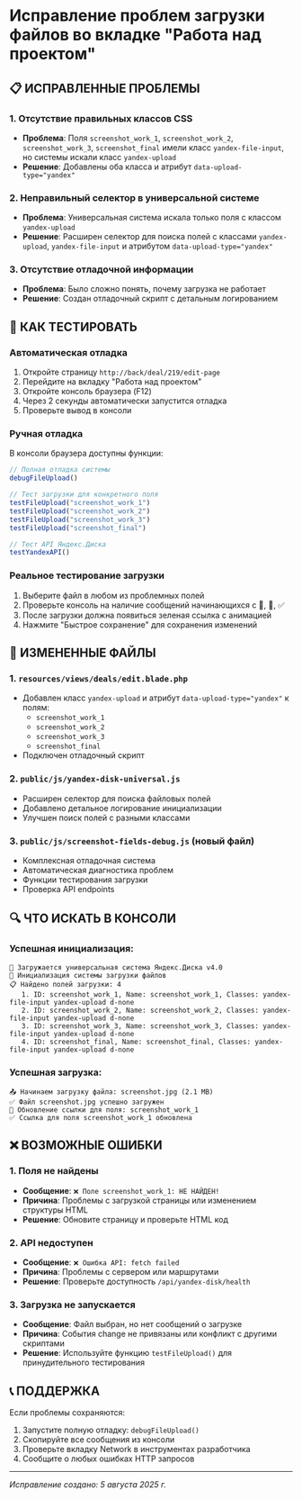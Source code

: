 # Исправление проблем загрузки файлов во вкладке "Работа над проектом"

## 📋 ИСПРАВЛЕННЫЕ ПРОБЛЕМЫ

### 1. Отсутствие правильных классов CSS
- **Проблема**: Поля `screenshot_work_1`, `screenshot_work_2`, `screenshot_work_3`, `screenshot_final` имели класс `yandex-file-input`, но системы искали класс `yandex-upload`
- **Решение**: Добавлены оба класса и атрибут `data-upload-type="yandex"`

### 2. Неправильный селектор в универсальной системе
- **Проблема**: Универсальная система искала только поля с классом `yandex-upload`
- **Решение**: Расширен селектор для поиска полей с классами `yandex-upload`, `yandex-file-input` и атрибутом `data-upload-type="yandex"`

### 3. Отсутствие отладочной информации
- **Проблема**: Было сложно понять, почему загрузка не работает
- **Решение**: Создан отладочный скрипт с детальным логированием

## 🚀 КАК ТЕСТИРОВАТЬ

### Автоматическая отладка
1. Откройте страницу `http://back/deal/219/edit-page`
2. Перейдите на вкладку "Работа над проектом"
3. Откройте консоль браузера (F12)
4. Через 2 секунды автоматически запустится отладка
5. Проверьте вывод в консоли

### Ручная отладка
В консоли браузера доступны функции:
```javascript
// Полная отладка системы
debugFileUpload()

// Тест загрузки для конкретного поля
testFileUpload("screenshot_work_1")
testFileUpload("screenshot_work_2") 
testFileUpload("screenshot_work_3")
testFileUpload("screenshot_final")

// Тест API Яндекс.Диска
testYandexAPI()
```

### Реальное тестирование загрузки
1. Выберите файл в любом из проблемных полей
2. Проверьте консоль на наличие сообщений начинающихся с 🚀, 🔧, ✅
3. После загрузки должна появиться зеленая ссылка с анимацией
4. Нажмите "Быстрое сохранение" для сохранения изменений

## 📁 ИЗМЕНЕННЫЕ ФАЙЛЫ

### 1. `resources/views/deals/edit.blade.php`
- Добавлен класс `yandex-upload` и атрибут `data-upload-type="yandex"` к полям:
  - `screenshot_work_1`
  - `screenshot_work_2` 
  - `screenshot_work_3`
  - `screenshot_final`
- Подключен отладочный скрипт

### 2. `public/js/yandex-disk-universal.js`
- Расширен селектор для поиска файловых полей
- Добавлено детальное логирование инициализации
- Улучшен поиск полей с разными классами

### 3. `public/js/screenshot-fields-debug.js` (новый файл)
- Комплексная отладочная система
- Автоматическая диагностика проблем
- Функции тестирования загрузки
- Проверка API endpoints

## 🔍 ЧТО ИСКАТЬ В КОНСОЛИ

### Успешная инициализация:
```
🚀 Загружается универсальная система Яндекс.Диска v4.0
🔧 Инициализация системы загрузки файлов
📋 Найдено полей загрузки: 4
   1. ID: screenshot_work_1, Name: screenshot_work_1, Classes: yandex-file-input yandex-upload d-none
   2. ID: screenshot_work_2, Name: screenshot_work_2, Classes: yandex-file-input yandex-upload d-none  
   3. ID: screenshot_work_3, Name: screenshot_work_3, Classes: yandex-file-input yandex-upload d-none
   4. ID: screenshot_final, Name: screenshot_final, Classes: yandex-file-input yandex-upload d-none
```

### Успешная загрузка:
```
📤 Начинаем загрузку файла: screenshot.jpg (2.1 MB)
✅ Файл screenshot.jpg успешно загружен
🔄 Обновление ссылки для поля: screenshot_work_1
✅ Ссылка для поля screenshot_work_1 обновлена
```

## ❌ ВОЗМОЖНЫЕ ОШИБКИ

### 1. Поля не найдены
- **Сообщение**: `❌ Поле screenshot_work_1: НЕ НАЙДЕН!`
- **Причина**: Проблемы с загрузкой страницы или изменением структуры HTML
- **Решение**: Обновите страницу и проверьте HTML код

### 2. API недоступен
- **Сообщение**: `❌ Ошибка API: fetch failed`
- **Причина**: Проблемы с сервером или маршрутами
- **Решение**: Проверьте доступность `/api/yandex-disk/health`

### 3. Загрузка не запускается
- **Сообщение**: Файл выбран, но нет сообщений о загрузке
- **Причина**: События change не привязаны или конфликт с другими скриптами
- **Решение**: Используйте функцию `testFileUpload()` для принудительного тестирования

## 📞 ПОДДЕРЖКА

Если проблемы сохраняются:
1. Запустите полную отладку: `debugFileUpload()`
2. Скопируйте все сообщения из консоли
3. Проверьте вкладку Network в инструментах разработчика
4. Сообщите о любых ошибках HTTP запросов

---
*Исправление создано: 5 августа 2025 г.*
